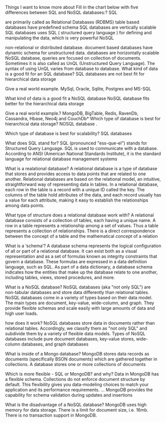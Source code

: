 Things I want to know more about
Fill in the chart below with five differences between SQL and NoSQL databases:?
SQL

are primarily called as Relational Databases (RDBMS)
table based databases
have predefined schema
SQL databases are vertically scalable
SQL databases uses SQL ( structured query language ) for defining and manipulating the data, which is very powerful
NoSQL

non-relational or distributed database.
document based
databases have dynamic schema for unstructured data.
databases are horizontally scalable
NoSQL database, queries are focused on collection of documents. Sometimes it is also called as UnQL (Unstructured Query Language). The syntax of using UnQL varies from database to database.
What kind of data is a good fit for an SQL database?
SQL databases are not best fit for hierarchical data storage

Give a real world example.
MySql, Oracle, Sqlite, Postgres and MS-SQL

What kind of data is a good fit a NoSQL database
NoSQL database fits better for the hierarchical data storage

Give a real world example.?
MongoDB, BigTable, Redis, RavenDb, Cassandra, Hbase, Neo4j and CouchDb*
Which type of database is best for hierarchical data storage?
NOSQL database .

Which type of database is best for scalability?
SQL databases

What does SQL stand for?
SQL (pronounced "ess-que-el") stands for Structured Query Language. SQL is used to communicate with a database. According to ANSI (American National Standards Institute), it is the standard language for relational database management systems

What is a realational database?
A relational database is a type of database that stores and provides access to data points that are related to one another. Relational databases are based on the relational model, an intuitive, straightforward way of representing data in tables. In a relational database, each row in the table is a record with a unique ID called the key. The columns of the table hold attributes of the data, and each record usually has a value for each attribute, making it easy to establish the relationships among data points.

What type of structure does a relational database work with?
A relational database consists of a collection of tables, each having a unique name. A row in a table represents a relationship among a set of values. Thus a table represents a collection of relationships. There is a direct correspondence between the concept of a table and the mathematical concept of a relation

What is a ‘schema’?
A database schema represents the logical configuration of all or part of a relational database. It can exist both as a visual representation and as a set of formulas known as integrity constraints that govern a database. These formulas are expressed in a data definition language, such as SQL. As part of a data dictionary, a database schema indicates how the entities that make up the database relate to one another, including tables, views, stored procedures, and more.

What is a NoSQL database?
NoSQL databases (aka "not only SQL") are non-tabular databases and store data differently than relational tables. NoSQL databases come in a variety of types based on their data model. The main types are document, key-value, wide-column, and graph. They provide flexible schemas and scale easily with large amounts of data and high user loads.

how does it work?
NoSQL databases store data in documents rather than relational tables. Accordingly, we classify them as "not only SQL" and subdivide them by a variety of flexible data models. Types of NoSQL databases include pure document databases, key-value stores, wide-column databases, and graph databases

What is inside of a Mongo database?
MongoDB stores data records as documents (specifically BSON documents) which are gathered together in collections. A database stores one or more collections of documents

Which is more flexible - SQL or MongoDB? and why?
Data in MongoDB has a flexible schema. Collections do not enforce document structure by default. This flexibility gives you data-modeling choices to match your application and its performance requirements. ... MongoDB provides the capability for schema validation during updates and insertions

What is the disadvantage of a NoSQL database?
MongoDB uses high memory for data storage.
There is a limit for document size, i.e. 16mb.
There is no transaction support in MongoDB.